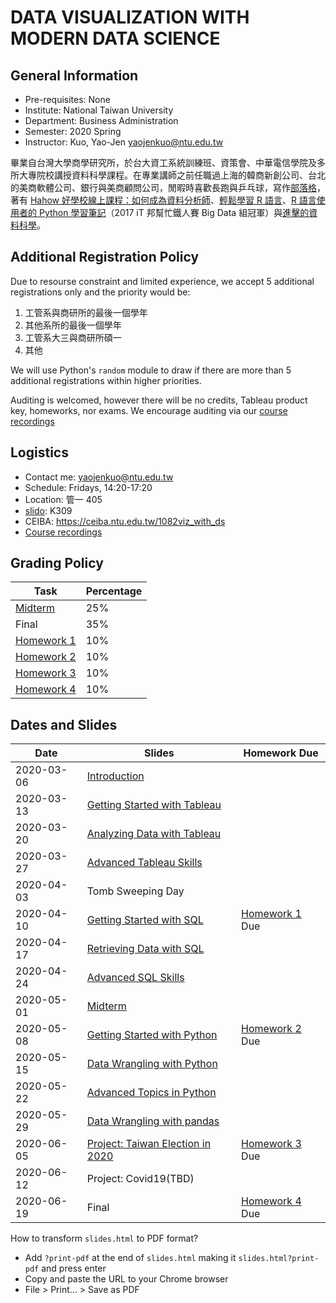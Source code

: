 # DATA VISUALIZATION WITH MODERN DATA SCIENCE

## General Information

- Pre-requisites: None
- Institute: National Taiwan University
- Department: Business Administration
- Semester: 2020 Spring
- Instructor: Kuo, Yao-Jen <yaojenkuo@ntu.edu.tw>

畢業自台灣大學商學研究所，於台大資工系統訓練班、資策會、中華電信學院及多所大專院校講授資料科學課程。在專業講師之前任職過上海的韓商新創公司、台北的美商軟體公司、銀行與美商顧問公司，閒暇時喜歡長跑與乒乓球，寫作[部落格](https://medium.com/datainpoint)，著有 [Hahow 好學校線上課程：如何成為資料分析師](https://hahow.in/cr/dajourney)、[輕鬆學習 R 語言](https://www.datainpoint.com/r-essentials/)、[R 語言使用者的 Python 學習筆記](http://ithelp.ithome.com.tw/users/20103511/ironman/1077)（2017 iT 邦幫忙鐵人賽 Big Data 組冠軍）與[進擊的資料科學](https://www.datainpoint.com/data-science-in-action/)。

## Additional Registration Policy

Due to resourse constraint and limited experience, we accept 5 additional registrations only and the priority would be:

1. 工管系與商研所的最後一個學年
2. 其他系所的最後一個學年
3. 工管系大三與商研所碩一
4. 其他

We will use Python's `random` module to draw if there are more than 5 additional registrations within higher priorities.

Auditing is welcomed, however there will be no credits, Tableau product key, homeworks, nor exams. We encourage auditing via our [course recordings](https://www.youtube.com/playlist?list=PLEq7iw5uOtuWTH1ffGy0jmoLnYhE8neJi)

## Logistics

- Contact me: <yaojenkuo@ntu.edu.tw>
- Schedule: Fridays, 14:20-17:20
- Location: 管一 405
- [slido](https://www.sli.do/): K309 
- CEIBA: <https://ceiba.ntu.edu.tw/1082viz_with_ds>
- [Course recordings](https://www.youtube.com/playlist?list=PLEq7iw5uOtuWTH1ffGy0jmoLnYhE8neJi)

## Grading Policy

|Task|Percentage|
|----|----------|
|[Midterm](https://yaojenkuo.io/viz_and_modern_ds_2020_spring/07-midterm.slides.html)|25%|
|Final|35%|
|[Homework 1](https://yaojenkuo.io/viz_and_modern_ds_2020_spring/03-advanced-tableau-skills.slides.html#/5)|10%|
|[Homework 2](https://yaojenkuo.io/viz_and_modern_ds_2020_spring/06-advanced-sql-skills.slides.html#/4)|10%|
|[Homework 3](https://yaojenkuo.io/viz_and_modern_ds_2020_spring/10-advanced-topics-in-python.slides.html#/9)|10%|
|[Homework 4](https://yaojenkuo.io/viz_and_modern_ds_2020_spring/11-data-wrangling-with-pandas.slides.html#/7)|10%|

## Dates and Slides

|Date|Slides|Homework Due|
|----|------|------------|
|2020-03-06|[Introduction](https://yaojenkuo.io/viz_and_modern_ds_2020_spring/00-introduction.slides.html)||
|2020-03-13|[Getting Started with Tableau](https://yaojenkuo.io/viz_and_modern_ds_2020_spring/01-getting-started-with-tableau.slides.html)||
|2020-03-20|[Analyzing Data with Tableau](https://yaojenkuo.io/viz_and_modern_ds_2020_spring/02-analyzing-data-with-tableau.slides.html)||
|2020-03-27|[Advanced Tableau Skills](https://yaojenkuo.io/viz_and_modern_ds_2020_spring/03-advanced-tableau-skills.slides.html)||
|2020-04-03|Tomb Sweeping Day||
|2020-04-10|[Getting Started with SQL](https://yaojenkuo.io/viz_and_modern_ds_2020_spring/04-getting-started-with-sql.slides.html)|[Homework 1](https://yaojenkuo.io/viz_and_modern_ds_2020_spring/03-advanced-tableau-skills.slides.html#/5) Due|
|2020-04-17|[Retrieving Data with SQL](https://yaojenkuo.io/viz_and_modern_ds_2020_spring/05-retrieving-data-with-sql.slides.html)||
|2020-04-24|[Advanced SQL Skills](https://yaojenkuo.io/viz_and_modern_ds_2020_spring/06-advanced-sql-skills.slides.html)||
|2020-05-01|[Midterm](https://yaojenkuo.io/viz_and_modern_ds_2020_spring/07-midterm.slides.html)||
|2020-05-08|[Getting Started with Python](https://yaojenkuo.io/viz_and_modern_ds_2020_spring/08-getting-started-with-python.slides.html)|[Homework 2](https://yaojenkuo.io/viz_and_modern_ds_2020_spring/06-advanced-sql-skills.slides.html#/4) Due|
|2020-05-15|[Data Wrangling with Python](https://yaojenkuo.io/viz_and_modern_ds_2020_spring/09-data-wrangling-with-python.slides.html)||
|2020-05-22|[Advanced Topics in Python](https://yaojenkuo.io/viz_and_modern_ds_2020_spring/10-advanced-topics-in-python.slides.html)||
|2020-05-29|[Data Wrangling with pandas](https://yaojenkuo.io/viz_and_modern_ds_2020_spring/11-data-wrangling-with-pandas.slides.html)||
|2020-06-05|[Project: Taiwan Election in 2020](https://yaojenkuo.io/viz_and_modern_ds_2020_spring/12-project-taiwan-election-2020.slides.html)|[Homework 3](https://yaojenkuo.io/viz_and_modern_ds_2020_spring/10-advanced-topics-in-python.slides.html#/9) Due|
|2020-06-12|Project: Covid19(TBD)||
|2020-06-19|Final|[Homework 4](https://yaojenkuo.io/viz_and_modern_ds_2020_spring/11-data-wrangling-with-pandas.slides.html#/7) Due|

How to transform `slides.html` to PDF format?
- Add `?print-pdf` at the end of `slides.html` making it `slides.html?print-pdf` and press enter
- Copy and paste the URL to your Chrome browser
- File > Print... > Save as PDF